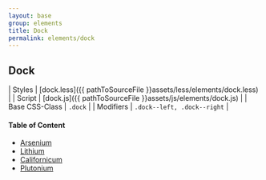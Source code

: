 ```yaml
---
layout: base
group: elements
title: Dock
permalink: elements/dock
---
```


## Dock

| Styles         | [dock.less]({{ pathToSourceFile }}assets/less/elements/dock.less) |
| Script         | [dock.js]({{ pathToSourceFile }}assets/js/elements/dock.js)       |
| Base CSS-Class | `.dock`                                                           |
| Modifiers      | `.dock--left, .dock--right`                                       |

<div class="dock dock--left" yoi-dock="autohide:true;">
    <h4>Table of Content</h4>
    <ul class="linkList linkList--large b-0 m-t-4">
        <li class="linkList__item">
            <a href="linkList__link">Arsenium</a>
        </li>
        <li class="linkList__item">
            <a href="linkList__link">Lithium</a>
        </li>
        <li class="linkList__item">
            <a href="linkList__link">Californicum</a>
        </li>
        <li class="linkList__item">
            <a href="linkList__link">Plutonium</a>
        </li>
    </ul>
</div>